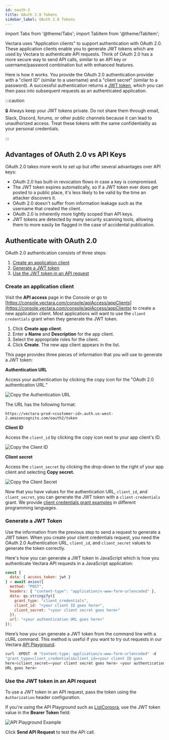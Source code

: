 ```yaml
---
id: oauth-2
title: OAuth 2.0 Tokens
sidebar_label: OAuth 2.0 Tokens
---
```


import Tabs from '@theme/Tabs';
import TabItem from '@theme/TabItem';

Vectara uses "Application clients" to support authentication with OAuth 2.0. 
These application clients enable you to generate JWT tokens which are used by 
Vectara to authenticate API requests. Think of OAuth 2.0 has a more secure way 
to send API calls, similar to an API key or username/password combination 
but with enhanced features.

Here is how it works. You provide the OAuth 2.0 authentication provider with a
"client ID" (similar to a username) and a "client secret" (similar to a 
password). A successful authentication returns a [JWT token](https://jwt.io/), which 
you can then pass into subsequent requests as an authenticated application. 

:::caution

:lock: Always keep your JWT tokens private. Do not share them through email, 
Slack, Discord, forums, or other public channels because it can lead to 
unauthorized access. Treat these tokens with the same confidentiality as your 
personal credentials. 

:::

## Advantages of OAuth 2.0 vs API Keys

OAuth 2.0 takes more work to set up but offer several advantages over API keys:

- OAuth 2.0 has built-in revocation flows in case a key is compromised.
- The JWT token expires automatically, so if a JWT token ever does get posted 
  to a public place, it's less likely to be valid by the time an attacker 
  discovers it.
- OAuth 2.0 doesn't suffer from information leakage such as the username 
  that created the client.
- OAuth 2.0 is inherently more tightly scoped than API keys.
- JWT tokens are detected by many security scanning tools, allowing them to 
  more easily be flagged in the case of accidental publication.

## Authenticate with OAuth 2.0

OAuth 2.0 authentication consists of three steps:
1. [Create an application client](/docs/api-reference/auth-apis/oauth-2#create-an-application-client)
2. [Generate a JWT token](/docs/api-reference/auth-apis/oauth-2#generate-a-jwt-token)
3. [Use the JWT token in an API request](/docs/api-reference/auth-apis/oauth-2#use-the-jwt-token-in-an-api-request)

### Create an application client
Visit the **API access** page in the Console or go to [https://console.vectara.com/console/apiAccess/appClients](https://console.vectara.com/console/apiAccess/appClients) to create a new application client. Most applications will want to use the
`client credentials` grant when they generate the JWT token. 

1. Click **Create app client**.
2. Enter a **Name** and **Description** for the app client.
3. Select the appropriate roles for the client.
4. Click **Create**.
   The new app client appears in the list.

This page provides three pieces of information that you will use to generate a 
JWT token:

**Authentication URL**

Access your authentication by clicking the copy icon for the "OAuth 2.0 authentication URL."

![Copy the Authentication URL](/img/copy_authentication_url.png)

The URL has the following format:

`https://vectara-prod-<customer-id>.auth.us-west-2.amazoncognito.com/oauth2/token`

**Client ID**

Access the `client_id` by clicking the copy icon next to your app client's ID.

![Copy the Client ID](/img/copy_client_id.png)

**Client secret**

Access the `client_secret` by clicking the drop-down to the right of your app client and selecting **Copy secret.**

![Copy the Client Secret](/img/copy_client_secret.png)

Now that you have values for the authentication URL, `client_id`, and `client_secret`, 
you can generate the JWT token with a `client-credentials` grant. We provide [client 
credentials grant examples](/docs/getting-started-samples/JWTFetcher.cs) in different programming languages.

### Generate a JWT Token

Use the information from the previous step to send a request to generate a JWT 
token. When you create your client credentials request, you need 
the OAuth 2.0 Authentication URL, `client_id`, and `client_secret` values to
generate the token correctly.

Here's how you can generate a JWT token in JavaScript which is how you 
authenticate Vectara API requests in a JavaScript application:

```js title="JavaScript Example"
const {
  data: { access_token: jwt }
} = await axios({
  method: "POST",
  headers: { "content-type": "application/x-www-form-urlencoded" },
  data: qs.stringify({
    grant_type: "client_credentials",
    client_id: "<your client ID goes here>",
    client_secret: "<your client secret goes here>"
  }),
  url: "<your authentication URL goes here>"
});
```
Here’s how you can generate a JWT token from the command line with a 
cURL command. This method is useful if you want to try out requests in 
our Vectara [API Playground](docs/rest-api/vectara-rest-api).

```js title="cURL Example"
curl -XPOST -H "Content-type: application/x-www-form-urlencoded" -d 
"grant_type=client_credentials&client_id=<your client ID goes 
here>&client_secret=<your client secret goes here> <your authentication 
URL goes here> 
```
### Use the JWT token in an API request

To use a JWT token in an API request, pass the token using the `Authorization` 
header configuration.

If you're using the API Playground such as [ListCorpora](/docs/rest-api/list-corpora), 
use the JWT token value in the **Bearer Token** field:

![API Playground Example](/img/api_playground_listcorpora.png)

Click **Send API Request** to test the API call.